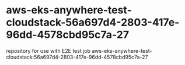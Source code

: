 # aws-eks-anywhere-test-cloudstack-56a697d4-2803-417e-96dd-4578cbd95c7a-27
repository for use with E2E test job aws-eks-anywhere-test-cloudstack:56a697d4-2803-417e-96dd-4578cbd95c7a-27
